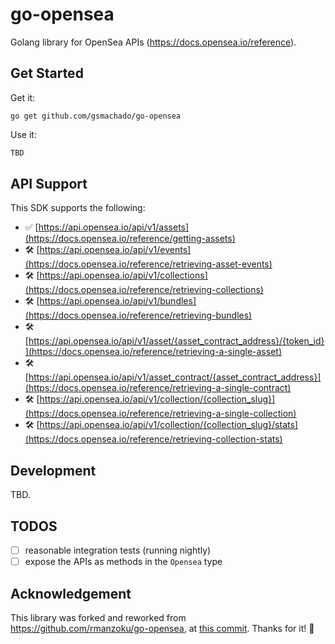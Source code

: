 # go-opensea

Golang library for OpenSea APIs (https://docs.opensea.io/reference).

## Get Started

Get it:
```
go get github.com/gsmachado/go-opensea
```

Use it:
```go
TBD
```

## API Support

This SDK supports the following:

- ✅ [https://api.opensea.io/api/v1/assets](https://docs.opensea.io/reference/getting-assets)
- 🛠 [https://api.opensea.io/api/v1/events](https://docs.opensea.io/reference/retrieving-asset-events)
- 🛠 [https://api.opensea.io/api/v1/collections](https://docs.opensea.io/reference/retrieving-collections)
- 🛠 [https://api.opensea.io/api/v1/bundles](https://docs.opensea.io/reference/retrieving-bundles)
- 🛠 [https://api.opensea.io/api/v1/asset/{asset_contract_address}/{token_id}](https://docs.opensea.io/reference/retrieving-a-single-asset)
- 🛠 [https://api.opensea.io/api/v1/asset_contract/{asset_contract_address}](https://docs.opensea.io/reference/retrieving-a-single-contract)
- 🛠 [https://api.opensea.io/api/v1/collection/{collection_slug}](https://docs.opensea.io/reference/retrieving-a-single-collection)
- 🛠 [https://api.opensea.io/api/v1/collection/{collection_slug}/stats](https://docs.opensea.io/reference/retrieving-collection-stats)

## Development

TBD.

## TODOS

- [ ] reasonable integration tests (running nightly)
- [ ] expose the APIs as methods in the `Opensea` type

## Acknowledgement

This library was forked and reworked from https://github.com/rmanzoku/go-opensea, at 
[this commit](https://github.com/rmanzoku/go-opensea/tree/e0722c7d22bbe26cbf222b9503552d05b44af289). Thanks for it! :tada:
